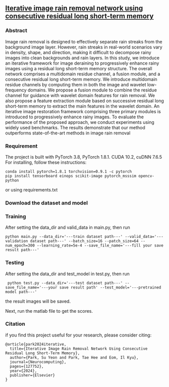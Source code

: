 ## [Iterative image rain removal network using consecutive residual long short-term memory](https://doi.org/10.1016/j.neucom.2024.127752)

### Abstract
Image rain removal is designed to effectively separate rain streaks from the background image layer. However, 
rain streaks in real-world scenarios vary in density, shape, and direction, making it difficult to decompose rainy 
images into clean backgrounds and rain layers. In this study, we introduce an iterative framework for image 
deraining to progressively enhance rainy images using a residual long short-term memory structure. The overall 
network comprises a multidomain residue channel, a fusion module, and a consecutive residual long short-term 
memory. We introduce multidomain residue channels by computing them in both the image and wavelet low- 
frequency domains. We propose a fusion module to combine the residue channel for guidance with wavelet 
domain features for rain removal. We also propose a feature extraction module based on successive residual long 
short-term memory to extract the main features in the wavelet domain. An iterative image restoration framework 
comprising three primary modules is introduced to progressively enhance rainy images. To evaluate the performance of the proposed approach, we conduct experiments using widely used benchmarks. The results 
demonstrate that our method outperforms state-of-the-art methods in image rain removal

### Requirement
The project is built with PyTorch 3.8, PyTorch 1.8.1. CUDA 10.2, cuDNN 7.6.5 For installing, follow these instructions:
~~~
conda install pytorch=1.8.1 torchvision=0.9.1 -c pytorch
pip install tensorboard einops scikit-image pytorch_msssim opencv-python
~~~
or using requirements.txt

### Download the dataset and model

### Training

After setting the data_dir and valid_data in main.py, then run

~~~
python main.py --data_dir='---train dataset path---' --valid_data='---validation dataset path---' --batch_size=16 --patch_size=64 --num_epoch=300 --learning_rate=5e-4 --save_file_name='---fill your save result path---'
~~~

### Testing
After setting the data_dir and test_model in test.py, then run
~~~
 python test.py --data_dir='---test dataset path---' --save_file_name='---your save result path' --test_model='---pretrained model path---'
~~~

the result images will be saved.

Next, run the matlab file to get the scores.

### Citation
if you find this project useful for your research, please consider citing:
~~~
@article{park2024iterative,
  title={Iterative Image Rain Removal Network Using Consecutive Residual Long Short-Term Memory},
  author={Park, Su Yeon and Park, Tae Hee and Eom, Il Kyu},
  journal={Neurocomputing},
  pages={127752},
  year={2024},
  publisher={Elsevier}
}
~~~




